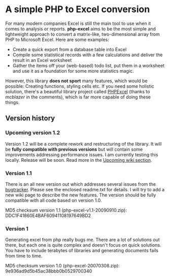 # A simple PHP to Excel conversion #

For many modern companies Excel is still the main tool to use when it comes to analysis or reports. **php-excel** aims to be the most simple and lightweight approach to convert a matrix-like, two-dimensional array from PHP to Microsoft Excel. Here are some examples:

  * Create a quick export from a database table into Excel
  * Compile some statistical records with a few calculations and deliver the result in an Excel worksheet
  * Gather the items off your (web-based) todo list, put them in a worksheet and use it as a foundation for some more statistics magic.

However, this library **does not sport** many features, which would be possible: Creating functions, styling cells etc. If you need some holistic solution, there's a beautiful library project called [PHPExcel](http://www.codeplex.com/PHPExcel/) (thanks to _mcblazer_ in the comments), which is far more capable of doing these things.

## Version history ##

### Upcoming version 1.2 ###

Version 1.2 will be a complete rework and restructuring of the library. It will be **fully compatible with previous versions** but will contain some improvements addressing performance issues. I am currently testing this locally. Release will be soon. Read more in the [Upcoming wiki section](http://code.google.com/p/php-excel/wiki/Upcoming).

### Version 1.1 ###

There is an all new version out which addresses several issues from the [bugtracker](http://code.google.com/p/php-excel/issues/list). Please see the enclosed readme.txt for details. I will try to add a new wiki page to describe the new features. The version should be fully compatible with all code based on version 1.0.

MD5 checksum version 1.1 (php-excel-v1.1-20090910.zip):
DDC1F41860E4BAF60941108197649BD2

### Version 1 ###

Generating excel from php really bugs me. There are a lot of solutions out there, but each one is quite complex and doesn't focus on quick solutions. You have to include terabytes of libraries and generating documents fails from time to time.

MD5 checksum version 1.0 (php-excel-20070308.zip):
9e936ad9d5b45ac38bbb0b0529700340